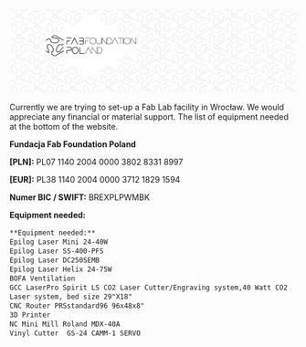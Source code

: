 ![](./assets/ffp-background1.jpg)

Currently we are trying to set-up a Fab Lab facility in Wrocław. We would appreciate any financial or material support. The list of equipment needed at the bottom of the website.


**Fundacja Fab Foundation Poland**

**[PLN]:** PL07 1140 2004 0000 3802 8331 8997

**[EUR]:** PL38 1140 2004 0000 3712 1829 1594

**Numer BIC / SWIFT:** BREXPLPWMBK

**Equipment needed:**

	**Equipment needed:**
	Epilog Laser Mini 24-40W
	Epilog Laser SS-400-PFS
	Epilog Laser DC250SEMB
	Epilog Laser Helix 24-75W
	BOFA Ventilation
	GCC LaserPro Spirit LS CO2 Laser Cutter/Engraving system,40 Watt CO2 Laser system, bed size 29"X18"
	CNC Router PRSstandard96 96x48x8"
	3D Printer
	NC Mini Mill Roland MDX-40A
	Vinyl Cutter  GS-24 CAMM-1 SERVO